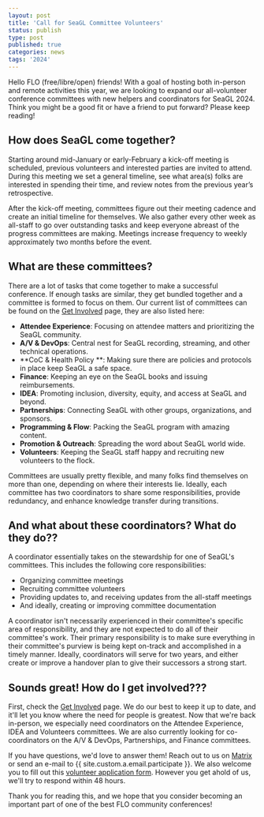 ```yaml
---
layout: post
title: 'Call for SeaGL Committee Volunteers'
status: publish
type: post
published: true
categories: news
tags: '2024'
---
```


Hello FLO (free/libre/open) friends! With a goal of hosting both in-person and remote activities this year, we are looking to expand our all-volunteer conference committees with new helpers and coordinators for SeaGL 2024. Think you might be a good fit or have a friend to put forward? Please keep reading!

## How does SeaGL come together?

Starting around mid-January or early-February a kick-off meeting is scheduled, previous volunteers and interested parties are invited to attend. During this meeting we set a general timeline, see what area(s) folks are interested in spending their time, and review notes from the previous year’s retrospective.

After the kick-off meeting, committees figure out their meeting cadence and create an initial timeline for themselves. We also gather every other week as all-staff to go over outstanding tasks and keep everyone abreast of the progress committees are making. Meetings increase frequency to weekly approximately two months before the event.

## What are these committees?

There are a lot of tasks that come together to make a successful conference. If enough tasks are similar, they get bundled together and a committee is formed to focus on them. Our current list of committees can be found on the [Get Involved](/get_involved) page, they are also listed here:

- **Attendee Experience**: Focusing on attendee matters and prioritizing the SeaGL community.
- **A/V & DevOps**: Central nest for SeaGL recording, streaming, and other technical operations.
- **CoC & Health Policy **: Making sure there are policies and protocols in place keep SeaGL a safe space.
- **Finance**: Keeping an eye on the SeaGL books and issuing reimbursements.
- **IDEA**: Promoting inclusion, diversity, equity, and access at SeaGL and beyond.
- **Partnerships**: Connecting SeaGL with other groups, organizations, and sponsors.
- **Programming & Flow**: Packing the SeaGL program with amazing content.
- **Promotion & Outreach**: Spreading the word about SeaGL world wide.
- **Volunteers**: Keeping the SeaGL staff happy and recruiting new volunteers to the flock.

Committees are usually pretty flexible, and many folks find themselves on more than one, depending on where their interests lie. Ideally, each committee has two coordinators to share some responsibilities, provide redundancy, and enhance knowledge transfer during transitions.

## And what about these coordinators? What do they do??

A coordinator essentially takes on the stewardship for one of SeaGL's committees. This includes the following core responsibilities:

- Organizing committee meetings
- Recruiting committee volunteers
- Providing updates to, and receiving updates from the all-staff meetings
- And ideally, creating or improving committee documentation

A coordinator isn't necessarily experienced in their committee's specific area of responsibility, and they are not expected to do all of their committee's work. Their primary responsibility is to make sure everything in their committee's purview is being kept on-track and accomplished in a timely manner. Ideally, coordinators will serve for two years, and either create or improve a handover plan to give their successors a strong start.

## Sounds great! How do I get involved???

First, check the [Get Involved](/get_involved) page. We do our best to keep it up to date, and it'll let you know where the need for people is greatest. Now that we're back in-person, we especially need coordinators on the Attendee Experience, IDEA and Volunteers committees. We are also currently looking for co-coordinators on the A/V & DevOps, Partnerships, and Finance committees.

If you have questions, we'd love to answer them! Reach out to us on [Matrix](https://matrix.to/#/#participate:seagl.org) or send an e-mail to {{ site.custom.a.email.participate }}. We also welcome you to fill out this [volunteer application form](/volunteer). However you get ahold of us, we'll try to respond within 48 hours.

Thank you for reading this, and we hope that you consider becoming an important part of one of the best FLO community conferences!
